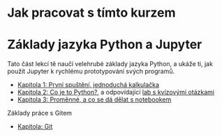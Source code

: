 # Jak pracovat s tímto kurzem



# Základy jazyka Python a Jupyter

Tato část lekcí tě naučí velehrubé základy jazyka Python, a ukáže ti, jak 
použít Jupyter k rychlému prototypování svých programů.

- [Kapitola 1: První spuštění, jednoduchá kalkulačka](./kapitola-01/readme.md)
- [Kapitola 2: Co je to Python?](./kapitola-02/readme.md), a odpovídající [lab s kvízovými otázkami](./kapitola-02/kapitola-02.ipynb)
- [Kapitola 3: Proměnné, a co se dá dělat s notebookem](./kapitola-03/readme.md)

Základy práce s Gitem

- [Kapitola: Git](./kapitola-git/readme.md)

